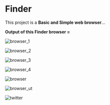 # Finder
This project is a **Basic and Simple web browser**...

__Output of this Finder browser =__

![browser_1](https://github.com/AtawadkarAnjali/Finder/assets/141501652/c8ed2eda-5ac8-472e-a6e6-490eccfbeb42)

![browser_2](https://github.com/AtawadkarAnjali/Finder/assets/141501652/5b6a2388-9ea5-406f-9674-f6213f9381f9)

![browser_3](https://github.com/AtawadkarAnjali/Finder/assets/141501652/bcd6af3c-5b2f-4d7a-8b53-84bb44054186)

![browser_4](https://github.com/AtawadkarAnjali/Finder/assets/141501652/6b97d0c8-5528-4aac-9a41-c34cd853dbad)

![browser](https://github.com/AtawadkarAnjali/Finder/assets/141501652/f0364c55-200f-4bc3-80d1-e77fde01c061)

![browser_ut](https://github.com/AtawadkarAnjali/Finder/assets/141501652/2a995e63-fa66-401e-86c5-39dddd837355)

![twitter](https://github.com/AtawadkarAnjali/Finder/assets/141501652/7a3887c3-6088-4ac1-9a4d-deec031de8d3)
